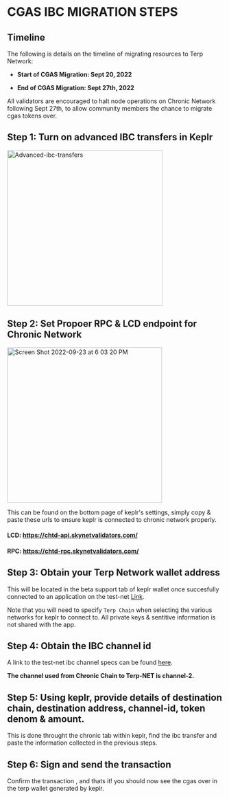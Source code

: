 # CGAS IBC MIGRATION STEPS

## Timeline 

The following is details on the timeline of migrating resources to Terp Network:

* **Start of CGAS Migration: Sept 20, 2022**

* **End of CGAS Migration: Sept 27th, 2022**

All validators are encouraged to halt node operations on Chronic Network following Sept 27th, to allow community members the chance to migrate cgas tokens over. 


## Step 1: Turn on advanced IBC transfers in Keplr

<img width="362" alt="Advanced-ibc-transfers" src="https://user-images.githubusercontent.com/90259314/191427423-cc650b0b-67dc-4f29-bb81-b7c0943eb231.png">

## Step 2: Set Propoer RPC & LCD endpoint for Chronic Network
<img width="361" alt="Screen Shot 2022-09-23 at 6 03 20 PM" src="https://user-images.githubusercontent.com/90259314/192073654-ddd90ac0-53e5-4f94-8dd9-db47d4fc890a.png">

This can be found on the bottom page of keplr's settings, simply copy & paste these urls to ensure keplr is connected to chronic network properly.

#### LCD: https://chtd-api.skynetvalidators.com/
#### RPC: https://chtd-rpc.skynetvalidators.com/

## Step 3: Obtain your Terp Network wallet address


This will be located in the beta support tab of keplr wallet once succesfully connected to an application on the test-net [Link](https://www.skynetexplorers.com/wallet/import).

Note that you will need to specify `Terp Chain` when selecting the various networks for keplr to connect to. All private keys & sentitive information is not shared with the app. 

## Step 4: Obtain the IBC channel id

A link to the test-net ibc channel specs can be found [here](https://github.com/terpnetwork/test-net/blob/master/athena-1/relayers/README.md).

**The channel used from Chronic Chain to Terp-NET is channel-2.**


## Step 5: Using keplr, provide details of destination chain, destination address, channel-id, token denom & amount. 

This is done throught the chronic tab within keplr, find the ibc transfer and paste the information collected in the previous steps.


## Step 6: Sign and send the transaction

Confirm the transaction , and thats it! you should now see the cgas over in the terp wallet generated by keplr. 
